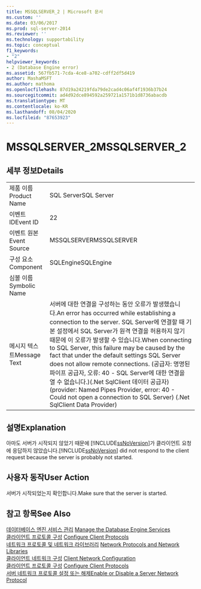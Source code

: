 ```yaml
---
title: MSSQLSERVER_2 | Microsoft 문서
ms.custom: ''
ms.date: 03/06/2017
ms.prod: sql-server-2014
ms.reviewer: ''
ms.technology: supportability
ms.topic: conceptual
f1_keywords:
- "2"
helpviewer_keywords:
- 2 (Database Engine error)
ms.assetid: 567fb571-7cda-4ce8-a702-cdff2df5d419
author: MashaMSFT
ms.author: mathoma
ms.openlocfilehash: 87d19a24219fda79de2cad4c06af4f1936b37b24
ms.sourcegitcommit: ad4d92dce894592a259721a1571b1d8736abacdb
ms.translationtype: MT
ms.contentlocale: ko-KR
ms.lasthandoff: 08/04/2020
ms.locfileid: "87653923"
---
```

# <a name="mssqlserver_2"></a><span data-ttu-id="0e86f-102">MSSQLSERVER_2</span><span class="sxs-lookup"><span data-stu-id="0e86f-102">MSSQLSERVER_2</span></span>
    
## <a name="details"></a><span data-ttu-id="0e86f-103">세부 정보</span><span class="sxs-lookup"><span data-stu-id="0e86f-103">Details</span></span>  
  
|||  
|-|-|  
|<span data-ttu-id="0e86f-104">제품 이름</span><span class="sxs-lookup"><span data-stu-id="0e86f-104">Product Name</span></span>|<span data-ttu-id="0e86f-105">SQL Server</span><span class="sxs-lookup"><span data-stu-id="0e86f-105">SQL Server</span></span>|  
|<span data-ttu-id="0e86f-106">이벤트 ID</span><span class="sxs-lookup"><span data-stu-id="0e86f-106">Event ID</span></span>|<span data-ttu-id="0e86f-107">2</span><span class="sxs-lookup"><span data-stu-id="0e86f-107">2</span></span>|  
|<span data-ttu-id="0e86f-108">이벤트 원본</span><span class="sxs-lookup"><span data-stu-id="0e86f-108">Event Source</span></span>|<span data-ttu-id="0e86f-109">MSSQLSERVER</span><span class="sxs-lookup"><span data-stu-id="0e86f-109">MSSQLSERVER</span></span>|  
|<span data-ttu-id="0e86f-110">구성 요소</span><span class="sxs-lookup"><span data-stu-id="0e86f-110">Component</span></span>|<span data-ttu-id="0e86f-111">SQLEngine</span><span class="sxs-lookup"><span data-stu-id="0e86f-111">SQLEngine</span></span>|  
|<span data-ttu-id="0e86f-112">심볼 이름</span><span class="sxs-lookup"><span data-stu-id="0e86f-112">Symbolic Name</span></span>||  
|<span data-ttu-id="0e86f-113">메시지 텍스트</span><span class="sxs-lookup"><span data-stu-id="0e86f-113">Message Text</span></span>|<span data-ttu-id="0e86f-114">서버에 대한 연결을 구성하는 동안 오류가 발생했습니다.</span><span class="sxs-lookup"><span data-stu-id="0e86f-114">An error has occurred while establishing a connection to the server.</span></span>  <span data-ttu-id="0e86f-115">SQL Server에 연결할 때 기본 설정에서 SQL Server가 원격 연결을 허용하지 않기 때문에 이 오류가 발생할 수 있습니다.</span><span class="sxs-lookup"><span data-stu-id="0e86f-115">When connecting to SQL Server, this failure may be caused by the fact that under the default settings SQL Server does not allow remote connections.</span></span> <span data-ttu-id="0e86f-116">(공급자: 명명된 파이프 공급자, 오류: 40 - SQL Server에 대한 연결을 열 수 없습니다.)(.Net SqlClient 데이터 공급자)</span><span class="sxs-lookup"><span data-stu-id="0e86f-116">(provider: Named Pipes Provider, error: 40 - Could not open a connection to SQL Server) (.Net SqlClient Data Provider)</span></span>|  
  
## <a name="explanation"></a><span data-ttu-id="0e86f-117">설명</span><span class="sxs-lookup"><span data-stu-id="0e86f-117">Explanation</span></span>  
 <span data-ttu-id="0e86f-118">아마도 서버가 시작되지 않았기 때문에 [!INCLUDE[ssNoVersion](../../includes/ssnoversion-md.md)]가 클라이언트 요청에 응답하지 않았습니다.</span><span class="sxs-lookup"><span data-stu-id="0e86f-118">[!INCLUDE[ssNoVersion](../../includes/ssnoversion-md.md)] did not respond to the client request because the server is probably not started.</span></span>  
  
## <a name="user-action"></a><span data-ttu-id="0e86f-119">사용자 동작</span><span class="sxs-lookup"><span data-stu-id="0e86f-119">User Action</span></span>  
 <span data-ttu-id="0e86f-120">서버가 시작되었는지 확인합니다.</span><span class="sxs-lookup"><span data-stu-id="0e86f-120">Make sure that the server is started.</span></span>  
  
## <a name="see-also"></a><span data-ttu-id="0e86f-121">참고 항목</span><span class="sxs-lookup"><span data-stu-id="0e86f-121">See Also</span></span>  
 <span data-ttu-id="0e86f-122">[데이터베이스 엔진 서비스 관리](../../database-engine/configure-windows/manage-the-database-engine-services.md) </span><span class="sxs-lookup"><span data-stu-id="0e86f-122">[Manage the Database Engine Services](../../database-engine/configure-windows/manage-the-database-engine-services.md) </span></span>  
 <span data-ttu-id="0e86f-123">[클라이언트 프로토콜 구성](../../database-engine/configure-windows/configure-client-protocols.md) </span><span class="sxs-lookup"><span data-stu-id="0e86f-123">[Configure Client Protocols](../../database-engine/configure-windows/configure-client-protocols.md) </span></span>  
 <span data-ttu-id="0e86f-124">[네트워크 프로토콜 및 네트워크 라이브러리](../../sql-server/install/network-protocols-and-network-libraries.md) </span><span class="sxs-lookup"><span data-stu-id="0e86f-124">[Network Protocols and Network Libraries](../../sql-server/install/network-protocols-and-network-libraries.md) </span></span>  
 <span data-ttu-id="0e86f-125">[클라이언트 네트워크 구성](../../database-engine/configure-windows/client-network-configuration.md) </span><span class="sxs-lookup"><span data-stu-id="0e86f-125">[Client Network Configuration](../../database-engine/configure-windows/client-network-configuration.md) </span></span>  
 <span data-ttu-id="0e86f-126">[클라이언트 프로토콜 구성](../../database-engine/configure-windows/configure-client-protocols.md) </span><span class="sxs-lookup"><span data-stu-id="0e86f-126">[Configure Client Protocols](../../database-engine/configure-windows/configure-client-protocols.md) </span></span>  
 [<span data-ttu-id="0e86f-127">서버 네트워크 프로토콜 설정 또는 해제</span><span class="sxs-lookup"><span data-stu-id="0e86f-127">Enable or Disable a Server Network Protocol</span></span>](../../database-engine/configure-windows/enable-or-disable-a-server-network-protocol.md)  
  
  
